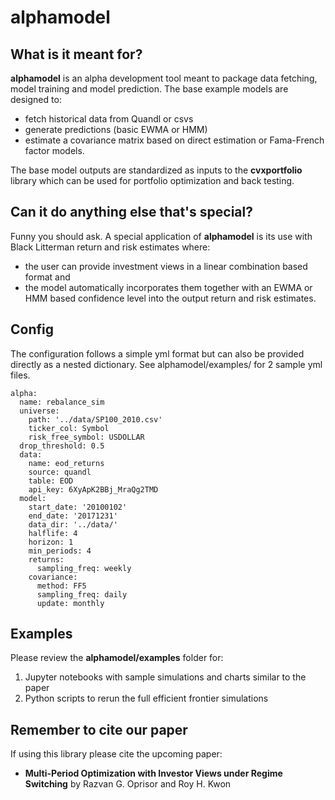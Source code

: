 # alphamodel

## What is it meant for?

**alphamodel** is an alpha development tool meant to package data fetching, model training and model prediction.
The base example models are designed to:
* fetch historical data from Quandl or csvs
* generate predictions (basic EWMA or HMM)
* estimate a covariance matrix based on direct estimation or Fama-French factor models.

The base model outputs are standardized as inputs to the **cvxportfolio** library which can be used for portfolio 
optimization and back testing.

## Can it do anything else that's special?

Funny you should ask. A special application of **alphamodel** is its use with Black Litterman return and risk 
estimates where:
* the user can provide investment views in a linear combination based format
and
* the model automatically incorporates them together with an EWMA or HMM based confidence level into the output 
return and risk estimates.

## Config

The configuration follows a simple yml format but can also be provided directly as a nested dictionary.
See alphamodel/examples/ for 2 sample yml files.

```
alpha:
  name: rebalance_sim
  universe:
    path: '../data/SP100_2010.csv'
    ticker_col: Symbol
    risk_free_symbol: USDOLLAR
  drop_threshold: 0.5
  data:
    name: eod_returns
    source: quandl
    table: EOD
    api_key: 6XyApK2BBj_MraQg2TMD
  model:
    start_date: '20100102'
    end_date: '20171231'
    data_dir: '../data/'
    halflife: 4
    horizon: 1
    min_periods: 4
    returns:
      sampling_freq: weekly
    covariance:
      method: FF5
      sampling_freq: daily
      update: monthly
```

## Examples

Please review the **alphamodel/examples** folder for:
1. Jupyter notebooks with sample simulations and charts similar to the paper
2. Python scripts to rerun the full efficient frontier simulations


## Remember to cite our paper

If using this library please cite the upcoming paper:
* **Multi-Period Optimization with Investor Views under Regime Switching** by Razvan G. Oprisor and Roy H. Kwon



